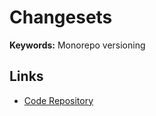# Changesets

**Keywords:** Monorepo versioning

## Links

- [Code Repository](https://github.com/changesets/changesets)
